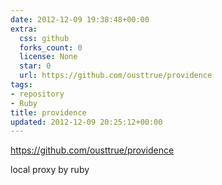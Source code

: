 ```yaml
---
date: 2012-12-09 19:38:48+00:00
extra:
  css: github
  forks_count: 0
  license: None
  star: 0
  url: https://github.com/ousttrue/providence
tags:
- repository
- Ruby
title: providence
updated: 2012-12-09 20:25:12+00:00
---
```


<https://github.com/ousttrue/providence>

local proxy by ruby
